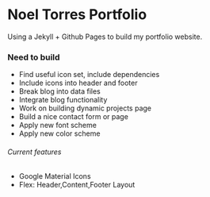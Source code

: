 # Noel Torres Portfolio
Using a Jekyll + Github Pages to build my portfolio website.

### Need to build
- Find useful icon set, include dependencies
- Include icons into header and footer
- Break blog into data files
- Integrate blog functionality
- Work on building dynamic projects page
- Build a nice contact form or page
- Apply new font scheme
- Apply new color scheme

###### Current features
- Google Material Icons
- Flex: Header,Content,Footer Layout 



